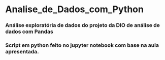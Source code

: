 # Analise_de_Dados_com_Python
### Análise exploratória de dados do projeto da DIO de análise de dados com Pandas
### Script em python feito no jupyter notebook com base na aula apresentada.
